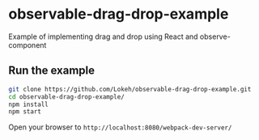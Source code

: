 # observable-drag-drop-example
Example of implementing drag and drop using React and observe-component

## Run the example
```bash
git clone https://github.com/Lokeh/observable-drag-drop-example.git
cd observable-drag-drop-example/
npm install
npm start
```

Open your browser to `http://localhost:8080/webpack-dev-server/`
